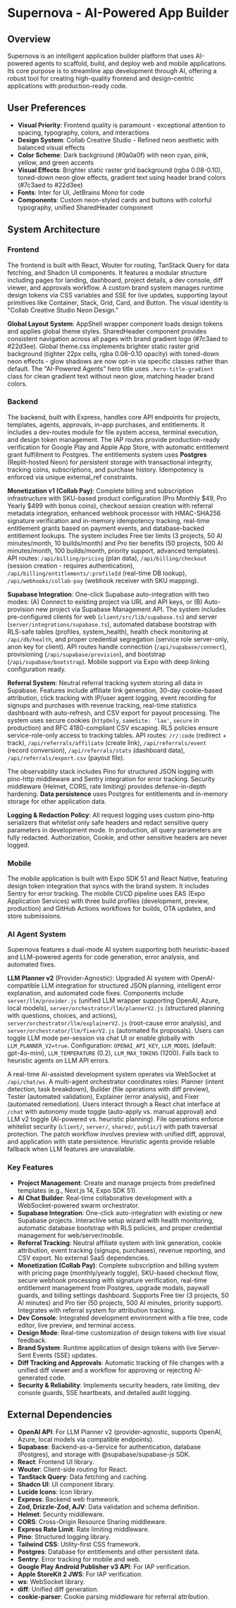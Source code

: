 # Supernova - AI-Powered App Builder

## Overview
Supernova is an intelligent application builder platform that uses AI-powered agents to scaffold, build, and deploy web and mobile applications. Its core purpose is to streamline app development through AI, offering a robust tool for creating high-quality frontend and design-centric applications with production-ready code.

## User Preferences
- **Visual Priority**: Frontend quality is paramount - exceptional attention to spacing, typography, colors, and interactions
- **Design System**: Collab Creative Studio - Refined neon aesthetic with balanced visual effects
- **Color Scheme**: Dark background (#0a0a0f) with neon cyan, pink, yellow, and green accents
- **Visual Effects**: Brighter static raster grid background (rgba 0.08-0.10), toned-down neon glow effects, gradient text using header brand colors (#7c3aed to #22d3ee)
- **Fonts**: Inter for UI, JetBrains Mono for code
- **Components**: Custom neon-styled cards and buttons with colorful typography, unified SharedHeader component

## System Architecture

### Frontend
The frontend is built with React, Wouter for routing, TanStack Query for data fetching, and Shadcn UI components. It features a modular structure including pages for landing, dashboard, project details, a dev console, diff viewer, and approvals workflow. A custom brand system manages runtime design tokens via CSS variables and SSE for live updates, supporting layout primitives like Container, Stack, Grid, Card, and Button. The visual identity is "Collab Creative Studio Neon Design."

**Global Layout System**: AppShell wrapper component loads design tokens and applies global theme styles. SharedHeader component provides consistent navigation across all pages with brand gradient logo (#7c3aed to #22d3ee). Global theme.css implements brighter static raster grid background (tighter 22px cells, rgba 0.08-0.10 opacity) with toned-down neon effects - glow shadows are now opt-in via specific classes rather than default. The "AI-Powered Agents" hero title uses `.hero-title-gradient` class for clean gradient text without neon glow, matching header brand colors.

### Backend
The backend, built with Express, handles core API endpoints for projects, templates, agents, approvals, in-app purchases, and entitlements. It includes a dev-routes module for file system access, terminal execution, and design token management. The IAP routes provide production-ready verification for Google Play and Apple App Store, with automatic entitlement grant fulfillment to Postgres. The entitlements system uses **Postgres** (Replit-hosted Neon) for persistent storage with transactional integrity, tracking coins, subscriptions, and purchase history. Idempotency is enforced via unique external_ref constraints.

**Monetization v1 (Collab Pay)**: Complete billing and subscription infrastructure with SKU-based product configuration (Pro Monthly $49, Pro Yearly $499 with bonus coins), checkout session creation with referral metadata integration, enhanced webhook processor with HMAC-SHA256 signature verification and in-memory idempotency tracking, real-time entitlement grants based on payment events, and database-backed entitlement lookups. The system includes Free tier limits (3 projects, 50 AI minutes/month, 10 builds/month) and Pro tier benefits (50 projects, 500 AI minutes/month, 100 builds/month, priority support, advanced templates). API routes: `/api/billing/pricing` (plan data), `/api/billing/checkout` (session creation - requires authentication), `/api/billing/entitlements/:profileId` (real-time DB lookup), `/api/webhooks/collab-pay` (webhook receiver with SKU mapping).

**Supabase Integration**: One-click Supabase auto-integration with two modes: (A) Connect to existing project via URL and API keys, or (B) Auto-provision new project via Supabase Management API. The system includes pre-configured clients for web (`client/src/lib/supabase.ts`) and server (`server/integrations/supabase.ts`), automated database bootstrap with RLS-safe tables (profiles, system_health), health check monitoring at `/api/db/health`, and proper credential segregation (service role server-only, anon key for client). API routes handle connection (`/api/supabase/connect`), provisioning (`/api/supabase/provision`), and bootstrap (`/api/supabase/bootstrap`). Mobile support via Expo with deep linking configuration ready.

**Referral System**: Neutral referral tracking system storing all data in Supabase. Features include affiliate link generation, 30-day cookie-based attribution, click tracking with IP/user agent logging, event recording for signups and purchases with revenue tracking, real-time statistics dashboard with auto-refresh, and CSV export for payout processing. The system uses secure cookies (`httpOnly`, `sameSite: 'lax'`, `secure` in production) and RFC 4180-compliant CSV escaping. RLS policies ensure service-role-only access to tracking tables. API routes: `/r/:code` (redirect + track), `/api/referrals/affiliate` (create link), `/api/referrals/event` (record conversion), `/api/referrals/stats` (dashboard data), `/api/referrals/export.csv` (payout file).

The observability stack includes Pino for structured JSON logging with pino-http middleware and Sentry integration for error tracking. Security middleware (Helmet, CORS, rate limiting) provides defense-in-depth hardening. **Data persistence** uses Postgres for entitlements and in-memory storage for other application data.

**Logging & Redaction Policy**: All request logging uses custom pino-http serializers that whitelist only safe headers and redact sensitive query parameters in development mode. In production, all query parameters are fully redacted. Authorization, Cookie, and other sensitive headers are never logged.

### Mobile
The mobile application is built with Expo SDK 51 and React Native, featuring design token integration that syncs with the brand system. It includes Sentry for error tracking. The mobile CI/CD pipeline uses EAS (Expo Application Services) with three build profiles (development, preview, production) and GitHub Actions workflows for builds, OTA updates, and store submissions.

### AI Agent System
Supernova features a dual-mode AI system supporting both heuristic-based and LLM-powered agents for code generation, error analysis, and automated fixes.

**LLM Planner v2** (Provider-Agnostic): Upgraded AI system with OpenAI-compatible LLM integration for structured JSON planning, intelligent error explanation, and automated code fixes. Components include `server/llm/provider.js` (unified LLM wrapper supporting OpenAI, Azure, local models), `server/orchestrator/llm/plannerV2.js` (structured planning with questions, choices, and actions), `server/orchestrator/llm/explainerV2.js` (root-cause error analysis), and `server/orchestrator/llm/fixerV2.js` (automated fix proposals). Users can toggle LLM mode per-session via chat UI or enable globally with `LLM_PLANNER_V2=true`. Configuration: `OPENAI_API_KEY`, `LLM_MODEL` (default: gpt-4o-mini), `LLM_TEMPERATURE` (0.2), `LLM_MAX_TOKENS` (1200). Falls back to heuristic agents on LLM API errors.

A real-time AI-assisted development system operates via WebSocket at `/api/chat/ws`. A multi-agent orchestrator coordinates roles: Planner (intent detection, task breakdown), Builder (file operations with diff preview), Tester (automated validation), Explainer (error analysis), and Fixer (automated remediation). Users interact through a React chat interface at `/chat` with autonomy mode toggle (auto-apply vs. manual approval) and LLM v2 toggle (AI-powered vs. heuristic planning). File operations enforce whitelist security (`client/`, `server/`, `shared/`, `public/`) with path traversal protection. The patch workflow involves preview with unified diff, approval, and application with state persistence. Heuristic agents provide reliable fallback when LLM features are unavailable.

### Key Features
- **Project Management**: Create and manage projects from predefined templates (e.g., Next.js 14, Expo SDK 51).
- **AI Chat Builder**: Real-time collaborative development with a WebSocket-powered swarm orchestrator.
- **Supabase Integration**: One-click auto-integration with existing or new Supabase projects. Interactive setup wizard with health monitoring, automatic database bootstrap with RLS policies, and proper credential management for web/server/mobile.
- **Referral Tracking**: Neutral affiliate system with link generation, cookie attribution, event tracking (signups, purchases), revenue reporting, and CSV export. No external SaaS dependencies.
- **Monetization (Collab Pay)**: Complete subscription and billing system with pricing page (monthly/yearly toggle), SKU-based checkout flow, secure webhook processing with signature verification, real-time entitlement management from Postgres, upgrade modals, paywall guards, and billing settings dashboard. Supports Free tier (3 projects, 50 AI minutes) and Pro tier (50 projects, 500 AI minutes, priority support). Integrates with referral system for attribution tracking.
- **Dev Console**: Integrated development environment with a file tree, code editor, live preview, and terminal access.
- **Design Mode**: Real-time customization of design tokens with live visual feedback.
- **Brand System**: Runtime application of design tokens with live Server-Sent Events (SSE) updates.
- **Diff Tracking and Approvals**: Automatic tracking of file changes with a unified diff viewer and a workflow for approving or rejecting AI-generated code.
- **Security & Reliability**: Implements security headers, rate limiting, dev console guards, SSE heartbeats, and detailed audit logging.

## External Dependencies
- **OpenAI API**: For LLM Planner v2 (provider-agnostic, supports OpenAI, Azure, local models via compatible endpoints).
- **Supabase**: Backend-as-a-Service for authentication, database (Postgres), and storage with @supabase/supabase-js SDK.
- **React**: Frontend UI library.
- **Wouter**: Client-side routing for React.
- **TanStack Query**: Data fetching and caching.
- **Shadcn UI**: UI component library.
- **Lucide Icons**: Icon library.
- **Express**: Backend web framework.
- **Zod, Drizzle-Zod, AJV**: Data validation and schema definition.
- **Helmet**: Security middleware.
- **CORS**: Cross-Origin Resource Sharing middleware.
- **Express Rate Limit**: Rate limiting middleware.
- **Pino**: Structured logging library.
- **Tailwind CSS**: Utility-first CSS framework.
- **Postgres**: Database for entitlements and other persistent data.
- **Sentry**: Error tracking for mobile and web.
- **Google Play Android Publisher v3 API**: For IAP verification.
- **Apple StoreKit 2 JWS**: For IAP verification.
- **ws**: WebSocket library.
- **diff**: Unified diff generation.
- **cookie-parser**: Cookie parsing middleware for referral attribution.